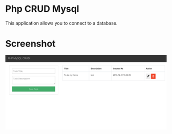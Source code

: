 # Php CRUD Mysql

This application allows you to connect to a database.

# Screenshot

![](docs/screenshot.png)
